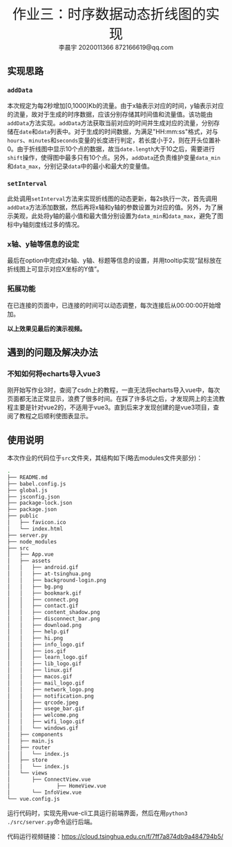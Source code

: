 <center>
  <font face="黑体" size=6>作业三：时序数据动态折线图的实现</font>
</center>

<center>
  李晨宇 2020011366 872166619@qq.com
</center>

## 实现思路

### `addData`

本次规定为每2秒增加[0,1000]Kb的流量。由于x轴表示对应的时间，y轴表示对应的流量，故对于生成的时序数据，应该分别存储其时间值和流量值。该功能由`addData`方法实现。`addData`方法获取当前对应的时间并生成对应的流量，分别存储在`date`和`data`列表中。对于生成的时间数据，为满足"HH:mm:ss"格式，对与`hours`、`minutes`和`seconds`变量的长度进行判定，若长度小于2，则在开头位置补0。由于折线图中显示10个点的数据，故当`date.length`大于10之后，需要进行`shift`操作，使得图中最多只有10个点。另外，`addData`还负责维护变量`data_min`和`data_max`，分别记录`data`中的最小和最大的变量值。

### `setInterval`

此处调用`setInterval`方法来实现折线图的动态更新，每2s执行一次，首先调用`addData`方法添加数据，然后再将x轴和y轴的参数设置为对应的值。另外，为了展示美观，此处将y轴的最小值和最大值分别设置为`data_min`和`data_max`，避免了图标中y轴刻度线过多的情况。

### x轴、y轴等信息的设定

最后在option中完成对x轴、y轴、标题等信息的设置，并用tooltip实现“鼠标放在折线图上可显示对应X坐标的Y值”。

### 拓展功能

在已连接的页面中，已连接的时间可以动态调整，每次连接后从00:00:00开始增加。

**以上效果见最后的演示视频。**

## 遇到的问题及解决办法

### 不知如何将echarts导入vue3

刚开始写作业3时，查阅了csdn上的教程，一直无法将echarts导入vue中，每次页面都无法正常显示，浪费了很多时间。在踩了许多坑之后，才发现网上的主流教程主要是针对vue2的，不适用于vue3。直到后来才发现创建的是vue3项目，查阅了教程之后顺利使图表显示。

## 使用说明

本次作业的代码位于`src`文件夹，其结构如下(略去modules文件夹部分)：

```bash
.
├── README.md
├── babel.config.js
├── global.js
├── jsconfig.json
├── package-lock.json
├── package.json
├── public
│   ├── favicon.ico
│   └── index.html
├── server.py
├── node_modules
├── src
│   ├── App.vue
│   ├── assets
│   │   ├── android.gif
│   │   ├── at-tsinghua.png
│   │   ├── background-login.png
│   │   ├── bg.png
│   │   ├── bookmark.gif
│   │   ├── connect.png
│   │   ├── contact.gif
│   │   ├── content_shadow.png
│   │   ├── disconnect_bar.png
│   │   ├── download.png
│   │   ├── help.gif
│   │   ├── hi.png
│   │   ├── info_logo.gif
│   │   ├── ios.gif
│   │   ├── learn_logo.gif
│   │   ├── lib_logo.gif
│   │   ├── linux.gif
│   │   ├── macos.gif
│   │   ├── mail_logo.gif
│   │   ├── network_logo.png
│   │   ├── notification.png
│   │   ├── qrcode.jpeg
│   │   ├── usege_bar.gif
│   │   ├── welcome.png
│   │   ├── wifi_logo.gif
│   │   └── windows.gif
│   ├── components
│   ├── main.js
│   ├── router
│   │   └── index.js
│   ├── store
│   │   └── index.js
│   └── views
│       ├── ConnectView.vue
│				├── HomeView.vue
│       └── InfoView.vue
└── vue.config.js
```

运行代码时，实现先用vue-cli工具运行前端界面，然后在用`python3 ./src/server.py`命令运行后端。

代码运行视频链接：https://cloud.tsinghua.edu.cn/f/7ff7a874db9a484794b5/